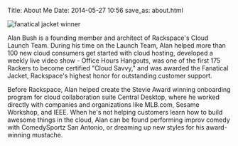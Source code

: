 Title: About Me
Date: 2014-05-27 10:56
save_as: about.html 

<div class="container">
  <div class="row clearfix">
    <div class="col-md-3 column">
       <img class="img-responsive" alt="fanatical jacket winner" src="/images/fanjackettrans.png"> </div>
       <div class="col-md-5 column" id="about">
        <p>
            Alan Bush is a founding member and architect of Rackspace's Cloud Launch Team. During his time on the Launch Team, Alan helped more than 100 new cloud consumers get started with cloud hosting, developed a weekly live video show - Office Hours Hangouts, was one of the first 175 Rackers to become certified "Cloud Savvy," and was awarded the Fanatical Jacket, Rackspace's highest honor for outstanding customer support.
        </p>
        <p>
            Before Rackspace, Alan helped create the Stevie Award winning onboarding program for cloud collaboration suite Central Desktop, where he worked directly with companies and organizations like MLB.com, Sesame Workshop, and IEEE. When he's not helping customers learn how to build awesome things in the cloud, Alan can be found performing improv comedy with ComedySportz San Antonio, or dreaming up new styles for his award-winning mustache.
        </p>
    </div>
</div>
</div>